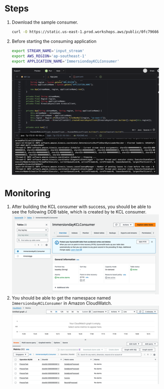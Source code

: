# Steps
1. Download the sample consumer.
    ```bash
    curl -O https://static.us-east-1.prod.workshops.aws/public/0fc79666-ba4a-4159-9df9-579e78032115/static/code/kcl/kinesis-immersionday-kcl-main.zip
    ```
2. Before starting the consuming application
    ```bash
    export STREAM_NAME='input_stream'
    export AWS_REGION='ap-southeast-1'
    export APPLICATION_NAME='ImmersiondayKCLConsumer'
    ```
    ![Running Snapshot of the KCL consumer](../images/[Lab%206]%20Launching%20the%20KCL%20consumer.png)

# Monitoring
1. After building the KCL consumer with success, you should be able to see the following DDB table, which is created by te KCL consumer.  
    ![DDB for KCL](../images/[Lab%206]%20DDB%20for%20KCL.png)
2. You should be able to get the namespace named `
ImmersiondayKCLConsumer` in Amazon CloudWatch.  
    ![CloudWatch Logs](../images/[Lab%206]%20CloudWatch%20metrics.png)